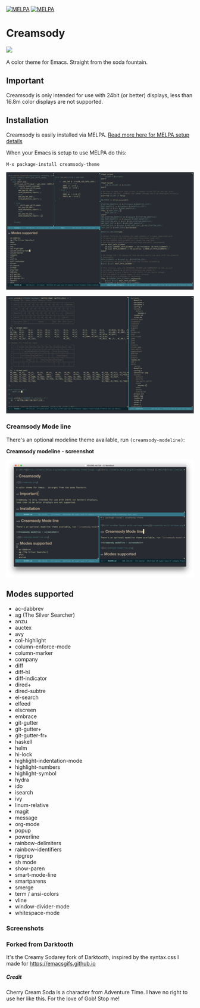 [![MELPA](http://stable.melpa.org/packages/creamsody-theme-badge.svg)](http://stable.melpa.org/#/creamsody-theme) [![MELPA](http://melpa.org/packages/creamsody-theme-badge.svg)](http://melpa.org/#/creamsody-theme)

# Creamsody

![](creamsody.png)

A color theme for Emacs.  Straight from the soda fountain.

## Important

Creamsody is only intended for use with 24bit (or better) displays,
less than 16.8m color displays are not supported.

## Installation

Creamsody is easily installed via MELPA.  [Read more here for MELPA setup details](http://melpa.org/#/getting-started)

When your Emacs is setup to use MELPA do this:

```
M-x package-install creamsody-theme
```

![Multi window layout with various modes](creamsody-multi-window.png)

![C and dired mode with dired subtree](creamsody-c-dired-subtree.png)

### Creamsody Mode line

There's an optional modeline theme available, run `(creamsody-modeline)`:

**Creamsody modeline - screenshot**

![](creamsody-modeline.png)

## Modes supported

- ac-dabbrev
- ag (The Silver Searcher)
- anzu
- auctex
- avy
- col-highlight
- column-enforce-mode
- column-marker
- company
- diff
- diff-hl
- diff-indicator
- dired+
- dired-subtre
- el-search
- elfeed
- elscreen
- embrace
- git-gutter
- git-gutter+
- git-gutter-fr+
- haskell
- helm
- hi-lock
- highlight-indentation-mode
- highlight-numbers
- highlight-symbol
- hydra
- ido
- isearch
- ivy
- linum-relative
- magit
- message
- org-mode
- popup
- powerline
- rainbow-delimiters
- rainbow-identifiers
- ripgrep
- sh mode
- show-paren
- smart-mode-line
- smartparens
- smerge
- term / ansi-colors
- vline
- window-divider-mode
- whitespace-mode

### Screenshots

### Forked from Darktooth

It's the Creamy Sodarey fork of Darktooth, inspired by the syntax.css I made
for https://emacsgifs.github.io

##### Credit

Cherry Cream Soda is a character from Adventure Time.  I have no right
to use her like this.  For the love of Gob!  Stop me!
